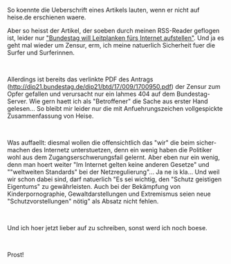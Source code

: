 <html><body><p>So koennte die Ueberschrift eines Artikels lauten, wenn er nicht auf heise.de erschienen waere.<br>

Aber so heisst der Artikel, der soeben durch meinen RSS-Reader geflogen ist, leider nur <a href="http://www.heise.de/newsticker/meldung/Bundestag-will-Leitplanken-fuers-Internet-aufstellen-946532.html">"Bundestag will Leitplanken fürs Internet aufstellen"</a>. Und ja es geht mal wieder um Zensur, erm, ich meine natuerlich Sicherheit fuer die Surfer und Surferinnen.<br>

<br>

Allerdings ist bereits das verlinkte PDF des Antrags (<a href="http://dip21.bundestag.de/dip21/btd/17/009/1700950.pdf">http://dip21.bundestag.de/dip21/btd/17/009/1700950.pdf</a>) der Zensur zum Opfer gefallen und verursacht nur ein lahmes 404 auf dem Bundestag-Server. Wie gern haett ich als "Betroffener" die Sache aus erster Hand gelesen... So bleibt mir leider nur die mit Anfuehrungszeichen vollgespickte Zusammenfassung von Heise.<br>

<br>

Was auffaellt: diesmal wollen die offensichtlich das "wir" die beim sicher-machen des Internetz unterstuetzen, denn ein wenig haben die Politiker wohl aus dem Zugangserschwerungsfail gelernt. Aber eben nur ein wenig, denn man hoert weiter "Im Internet gelten keine anderen Gesetze" und ""weltweiten Standards" bei der Netzregulierung"... Ja ne is kla... Und weil wir schon dabei sind, darf natuerlich "Es sei wichtig, den "Schutz geistigen Eigentums" zu gewährleisten. Auch bei der Bekämpfung von Kinderpornographie, Gewaltdarstellungen und Extremismus seien neue "Schutzvorstellungen" nötig" als Absatz nicht fehlen.<br>

<br>

Und ich hoer jetzt lieber auf zu schreiben, sonst werd ich noch boese.<br>

<br>

Prost!</p></body></html>